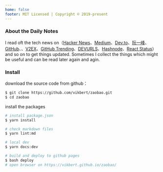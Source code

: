 ```yaml
---
home: false
footer: MIT Licensed | Copyright © 2019-present
---
```


### About the Daily Notes

I read oft the tech news on（[Hacker News](https://news.ycombinator.com/)、[Medium](https://medium.com/)、[Dev.to](https://dev.to/)、[阮一峰](http://www.ruanyifeng.com/blog/)、[GitHub](https://github.com/)、、[V2EX](https://www.v2ex.com/)、[GitHub Trending](https://github.com/trending)、[DEVURLS](https://devurls.com/)、[Hashnode](https://hashnode.com/)、[React Status](https://react.statuscode.com/)）and so on to get things updated. Sometimes I collect the things which might be useful and can be read later again and agin.

### Install

download the source code from github：  
```bash
$ git clone https://github.com/vikbert/zaobao.git
$ cd zaobao
```

install the packages
```bash
# install package.json
$ yarn install

# check markdown files
$ yarn lint:md

# local dev
$ yarn docs:dev 

# build and deploy to github pages
$ bash deploy
# open browser on https://vikbert.github.io/zaobao/
```
